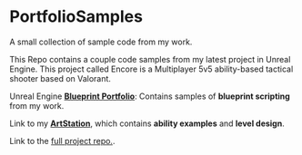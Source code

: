 # PortfolioSamples
A small collection of sample code from my work.

This Repo contains a couple code samples from my latest project in Unreal Engine.
This project called Encore is a Multiplayer 5v5 ability-based tactical shooter based on Valorant.

Unreal Engine **[Blueprint Portfolio](https://blueprintue.com/profile/justinhelmer/)**: Contains samples of **blueprint scripting** from my work.

Link to my **[ArtStation](https://www.artstation.com/jrocks22)**, which contains **ability examples** and **level design**.

Link to the [full project repo.](https://github.com/JustinAHelmer/Encore).
